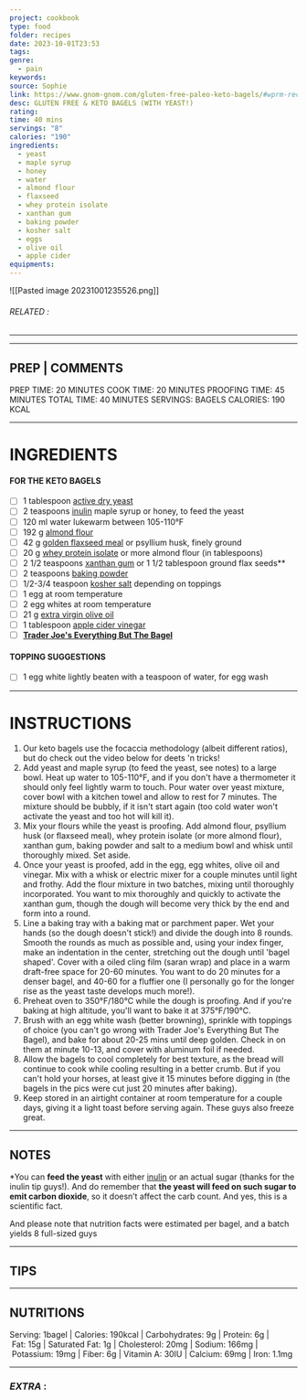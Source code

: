 ```yaml
---
project: cookbook
type: food
folder: recipes
date: 2023-10-01T23:53
tags: 
genre:
  - pain
keywords: 
source: Sophie
link: https://www.gnom-gnom.com/gluten-free-paleo-keto-bagels/#wprm-recipe-container-8079
desc: GLUTEN FREE & KETO BAGELS (WITH YEAST!)
rating: 
time: 40 mins
servings: "8"
calories: "190"
ingredients:
  - yeast
  - maple syrup
  - honey
  - water
  - almond flour
  - flaxseed
  - whey protein isolate
  - xanthan gum
  - baking powder
  - kosher salt
  - eggs
  - olive oil
  - apple cider
equipments:
---
```


![[Pasted image 20231001235526.png]]
###### *RELATED* : 
---


---
## PREP | COMMENTS

PREP TIME: 20 MINUTES COOK TIME: 20 MINUTES PROOFING TIME: 45 MINUTES TOTAL TIME: 40 MINUTES SERVINGS: BAGELS CALORIES: 190 KCAL

---
# INGREDIENTS

#### FOR THE KETO BAGELS

- [ ] 1 tablespoon [active dry yeast](https://amzn.to/2GL9JI3)
- [ ] 2 teaspoons [inulin](https://amzn.to/2MQahzd) maple syrup or honey, to feed the yeast
- [ ] 120 ml water lukewarm between 105-110°F
- [ ] 192 g [almond flour](https://amzn.to/2q1v6KO)
- [ ] 42 g [golden flaxseed meal](https://amzn.to/2uxepfx) or psyllium husk, finely ground
- [ ] 20 g [whey protein isolate](https://amzn.to/2Ex8CGA) or more almond flour (in tablespoons)
- [ ] 2 1/2 teaspoons [xanthan gum](https://amzn.to/2uKe4GF) or 1 1/2 tablespoon ground flax seeds**
- [ ] 2 teaspoons [baking powder](https://amzn.to/2EfL5K2)
- [ ] 1/2-3/4 teaspoon [kosher salt](https://amzn.to/2uM2LxM) depending on toppings
- [ ] 1 egg at room temperature
- [ ] 2 egg whites at room temperature
- [ ] 21 g [extra virgin olive oil](https://amzn.to/2AFTOsK)
- [ ] 1 tablespoon [apple cider vinegar](https://amzn.to/2GQ1c6E)
- [ ] **[Trader Joe's Everything But The Bagel](https://amzn.to/2KqfGfh)**

#### TOPPING SUGGESTIONS

- [ ] 1 egg white lightly beaten with a teaspoon of water, for egg wash

---
# INSTRUCTIONS

1. Our keto bagels use the focaccia methodology (albeit different ratios), but do check out the video below for deets 'n tricks!
2. Add yeast and maple syrup (to feed the yeast, see notes) to a large bowl. Heat up water to 105-110°F, and if you don't have a thermometer it should only feel lightly warm to touch. Pour water over yeast mixture, cover bowl with a kitchen towel and allow to rest for 7 minutes. The mixture should be bubbly, if it isn't start again (too cold water won't activate the yeast and too hot will kill it). 
3. Mix your flours while the yeast is proofing. Add almond flour, psyllium husk (or flaxseed meal), whey protein isolate (or more almond flour), xanthan gum, baking powder and salt to a medium bowl and whisk until thoroughly mixed. Set aside. 
4. Once your yeast is proofed, add in the egg, egg whites, olive oil and vinegar. Mix with a whisk or electric mixer for a couple minutes until light and frothy. Add the flour mixture in two batches, mixing until thoroughly incorporated. You want to mix thoroughly and quickly to activate the xanthan gum, though the dough will become very thick by the end and form into a round. 
5. Line a baking tray with a baking mat or parchment paper. Wet your hands (so the dough doesn't stick!) and divide the dough into 8 rounds. Smooth the rounds as much as possible and, using your index finger, make an indentation in the center, stretching out the dough until 'bagel shaped'. Cover with a oiled cling film (saran wrap) and place in a warm draft-free space for 20-60 minutes. You want to do 20 minutes for a denser bagel, and 40-60 for a fluffier one (I personally go for the longer rise as the yeast taste develops much more!). 
6. Preheat oven to 350°F/180°C while the dough is proofing. And if you're baking at high altitude, you'll want to bake it at 375°F/190°C. 
7. Brush with an egg white wash (better browning), sprinkle with toppings of choice (you can't go wrong with Trader Joe's Everything But The Bagel), and bake for about 20-25 mins until deep golden. Check in on them at minute 10-13, and cover with aluminum foil if needed. 
8. Allow the bagels to cool completely for best texture, as the bread will continue to cook while cooling resulting in a better crumb. But if you can't hold your horses, at least give it 15 minutes before digging in (the bagels in the pics were cut just 20 minutes after baking).  
9. Keep stored in an airtight container at room temperature for a couple days, giving it a light toast before serving again. These guys also freeze great.

---
## NOTES

*You can **feed the yeast** with either [inulin](https://amzn.to/2MQahzd) or an actual sugar (thanks for the inulin tip guys!). And do remember that **the yeast will feed on such sugar to emit carbon dioxide**, so it doesn’t affect the carb count. And yes, this is a scientific fact.

And please note that nutrition facts were estimated per bagel, and a batch yields 8 full-sized guys

---
## TIPS



---
## NUTRITIONS

Serving: 1bagel | Calories: 190kcal | Carbohydrates: 9g | Protein: 6g | Fat: 15g | Saturated Fat: 1g | Cholesterol: 20mg | Sodium: 166mg | Potassium: 19mg | Fiber: 6g | Vitamin A: 30IU | Calcium: 69mg | Iron: 1.1mg

---
### *EXTRA* :



